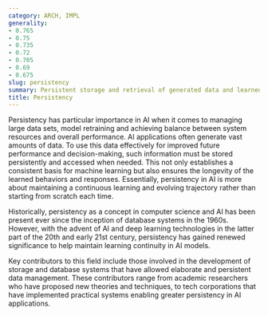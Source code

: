 ```yaml
---
category: ARCH, IMPL
generality:
- 0.765
- 0.75
- 0.735
- 0.72
- 0.705
- 0.69
- 0.675
slug: persistency
summary: Persistent storage and retrieval of generated data and learned behaviors to maintain a model's performance and ensure its utility over time.
title: Persistency
---
```


Persistency has particular importance in AI when it comes to managing large data sets, model retraining and achieving balance between system resources and overall performance. AI applications often generate vast amounts of data. To use this data effectively for improved future performance and decision-making, such information must be stored persistently and accessed when needed. This not only establishes a consistent basis for machine learning but also ensures the longevity of the learned behaviors and responses. Essentially, persistency in AI is more about maintaining a continuous learning and evolving trajectory rather than starting from scratch each time.

Historically, persistency as a concept in computer science and AI has been present ever since the inception of database systems in the 1960s. However, with the advent of AI and deep learning technologies in the latter part of the 20th and early 21st century, persistency has gained renewed significance to help maintain learning continuity in AI models.

Key contributors to this field include those involved in the development of storage and database systems that have allowed elaborate and persistent data management. These contributors range from academic researchers who have proposed new theories and techniques, to tech corporations that have implemented practical systems enabling greater persistency in AI applications.